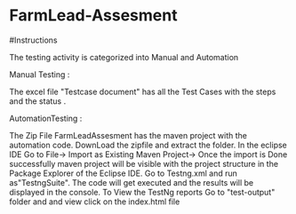 # FarmLead-Assesment
#Instructions

The testing activity  is categorized into Manual and Automation

Manual Testing :

The excel file "Testcase document" has all the Test Cases with the steps and the status .

AutomationTesting :

The Zip File FarmLeadAssesment has the maven project with the automation code.
DownLoad the zipfile and extract the folder. 
In the eclipse IDE 
Go to File->
Import as Existing Maven Project->
Once the import is Done successfully maven project will be visible with the project structure in the Package Explorer of the Eclipse IDE.
Go to Testng.xml and run as"TestngSuite".
The code will get executed and the results will be displayed in the console.
To View the TestNg reports Go to "test-output" folder and  and view click on the index.html file
